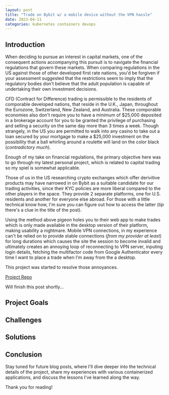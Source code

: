 ```yaml
---
layout: post
title: "Trade on Bybit w/ a mobile device without the VPN hassle"
date: 2023-04-11
categories: kubernetes containers devops
---
```


## Introduction

When deciding to pursue an interest in capital markets, one of the consequent actions accompanying this pursuit is to navigate the financial regulations that govern
these markets. When comparing regulations in the US against those of other developed first rate nations, you'd be forgiven if your assessment suggested that the restrictions seem to imply that the regulatory bodies don't believe that the adult population is capable of undertaking their own investment decisions. 

CFD (Contract for Difference) trading is permissible
to the residents of comporable developed nations, that reside in the U.K., Japan, throughout the Eurozone, Switzerland, New Zealand, and Australia. These comporable 
economies also don't require you to have a minimum of $25,000 deposited in a brokerage account for you to be granted the privilege of purchasing and selling a security
on the same day more than 3 times a week. Though strangely, in the US you are permitted to walk into any casino to take out a loan secured by your mortgage to make a $25,000 investment on the possibility that a ball whirling around a roulette will land on the color black (*contradictory much*). 

Enough of my take on financial regulations, the primary objective here was to go through my latest personal project, which is related to capital trading so my spiel is somewhat applicable.

Those of us in the US researching crypto exchanges which offer derivitive products may have narrowed in on Bybit as a suitable candidate for our trading activities, since their KYC policies are more liberal compared to the other players in the space. They provide 2 separate platforms, one for U.S. residents and another for everyone else abroad. For those with a little technical know how, I'm sure you can figure out how to access the latter (*tip* there's a clue in the title of the post).

Using the method above pigeon holes you to their web app to make trades which is only made available in the desktop version of their platform, making usability a nightmare. Mobile VPN connections, in my experience can't be relied on to provide stable connections (*from my provider at least*) for long durations which causes the site the session to become invalid and ultimately creates an annoying loop of reconnecting to VPN server, inputing login details, fetching the multifactor code from Google Authenticator every time I want to place a trade when I'm away from the a desktop.

This project was started to resolve those annoyances.

[Project Repo](https://github.com/lfang615/bybit-service)

Will finish this post shortly...



## Project Goals



## Challenges



## Solutions



## Conclusion


Stay tuned for future blog posts, where I'll dive deeper into the technical details of the project, share my experiences with various containerized applications, and discuss the lessons I've learned along the way.

Thank you for reading!
